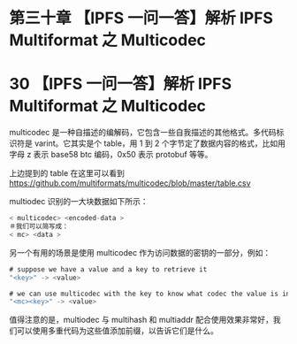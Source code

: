 # 第三十章 【IPFS 一问一答】解析 IPFS Multiformat 之 Multicodec

# 30 【IPFS 一问一答】解析 IPFS Multiformat 之 Multicodec

multicodec 是一种自描述的编解码，它包含一些自我描述的其他格式。多代码标识符是 varint。它其实是个 table，用 1 到 2 个字节定了数据内容的格式，比如用字母 z 表示 base58 btc 编码，0x50 表示 protobuf 等等。

上边提到的 table 在这里可以看到 https://github.com/multiformats/multicodec/blob/master/table.csv

multiodec 识别的一大块数据如下所示：

```go
< multicodec> <encoded-data > 
＃我们可以简写成：
< mc> <data >
```

另一个有用的场景是使用 multicodec 作为访问数据的密钥的一部分，例如：

```go
# suppose we have a value and a key to retrieve it
"<key>" -> <value>

# we can use multicodec with the key to know what codec the value is in
"<mc><key>" -> <value> 
```

值得注意的是，multiodec 与 multihash 和 multiaddr 配合使用效果非常好，我们可以使用多重代码为这些值添加前缀，以告诉它们是什么。